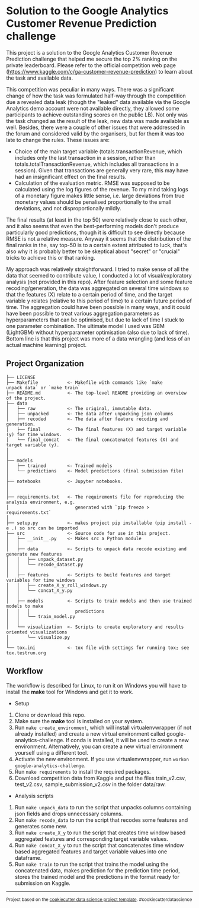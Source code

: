Solution to the Google Analytics Customer Revenue Prediction challenge
==============================


This project is a solution to the Google Analytics Customer Revenue Prediction challenge that helped me secure the top 2% ranking on the private leaderboard. Please refer to the official competition web page (https://www.kaggle.com/c/ga-customer-revenue-prediction) to learn about the task and available data.

This competition was peculiar in many ways. There was a significant change of how the task was formulated half-way through the competition due a revealed data leak (though the "leaked" data available via the Google Analytics demo account were not available directly, they allowed some participants to achieve outstanding scores on the public LB). Not only was the task changed as the result of the leak, new data was made available as well. Besides, there were a couple of other issues that were addressed in the forum and considered valid by the organisers, but for them it was too late to change the rules. These issues are:

- Choice of the main target variable (totals.transactionRevenue, which includes only the last transaction in a session, rather than totals.totalTransactionRevenue, which includes all transactions in a session). Given that transactions are generally very rare, this may have had an insignificant effect on the final results.
- Calculation of the evaluation metric. RMSE was supposed to be calculated using the log figures of the revenue. To my mind taking logs of a monetary figure makes little sense, i.e. large deviations from true monetary values should be penalised proportionally to the small deviations, and not disproportionally mildly.

The final results (at least in the top 50) were relatively close to each other, and it also seems that even the best-performing models don't produce particularly good predictions, though it is difficult to see directly because RMSE is not a relative measure. Anyway it seems that the distribution of the final ranks in the, say top-50 is to a certain extent attributed to luck, that's also why it is probably better to be skeptical about "secret" or "crucial" tricks to achieve this or that ranking.

My approach was relatively straightforward. I tried to make sense of all the data that seemed to contribute value, I conducted a lot of visual/exploratory analysis (not provided in this repo). After feature selection and some feature recoding/generation, the data was aggregated on several time windows so that the features (X) relate to a certain period of time, and the target variable y relates (relative to this period of time) to a certain future period of time. The aggregation could have been possible in many ways, and it could have been possible to treat various aggregation parameters as hyperparameters that can be optimised, but due to lack of time I stuck to one parameter combination. The ultimate model I used was GBM (LightGBM) without hyperparameter optimisation (also due to lack of time). Bottom line is that this project was more of a data wrangling (and less of an actual machine learning) project.


Project Organization
------------

    ├── LICENSE
    ├── Makefile           <- Makefile with commands like `make unpack_data` or `make train`
    ├── README.md          <- The top-level README providing an overview of the project.
    ├── data
    │   ├── raw            <- The original, immutable data.
    │   ├── unpacked       <- The data after unpacking json columns
    │   ├── recoded        <- The data after feature recoding and generation.
    │   ├── final          <- The final features (X) and target variable (y) for time windows.
    │   └── final_concat   <- The final concatenated features (X) and target variable (y).
    │
    │
    ├── models             
    │   ├── trained        <- Trained models
    │   └── predictions    <- Model predictions (final submission file)
    │
    ├── notebooks          <- Jupyter notebooks.
    │
    │
    ├── requirements.txt   <- The requirements file for reproducing the analysis environment, e.g.
    │                         generated with `pip freeze > requirements.txt`
    │
    ├── setup.py           <- makes project pip installable (pip install -e .) so src can be imported
    ├── src                <- Source code for use in this project.
    │   ├── __init__.py    <- Makes src a Python module
    │   │
    │   ├── data           <- Scripts to unpack data recode existing and generate new features
    │   │   ├── unpack_dataset.py
    │   │   └── recode_dataset.py
    │   │      
    │   ├── features       <- Scripts to build features and target variables for time windows
    │   │   ├── create_X_y_roll_windows.py
    │   │   └── concat_X_y.py
    │   │
    │   ├── models         <- Scripts to train models and then use trained models to make
    │   │   │                 predictions
    │   │   └── train_model.py
    │   │
    │   └── visualization  <- Scripts to create exploratory and results oriented visualizations
    │       └── visualize.py
    │
    └── tox.ini            <- tox file with settings for running tox; see tox.testrun.org

Workflow 
------------
The workflow is described for Linux, to run it on Windows you will have to install the **make** tool for Windows and get it to work.

- Setup
1. Clone or download this repo.
1. Make sure the **make** tool is installed on your system.
1. Run `make create_environment`, which will install virtualenvwrapper (if not already installed) and create a new virtual environment called google-analytics-challenge. If conda is installed, it will be used to create a new environment. Alternatively, you can create a new virtual environment yourself using a different tool.
1. Activate the new environment. If you use virtualenvwrapper, run `workon google-analytics-challenge`.
1. Run `make requirements` to install the required packages.
1. Download competition data from Kaggle and put the files train_v2.csv, test_v2.csv, sample_submission_v2.csv in the folder data/raw. 

- Analysis scripts
1. Run `make unpack_data` to run the script that unpacks columns containing json fields and drops unnecessary columns.
1. Run `make recode_data` to run the script that recodes some features and generates some new.
1. Run `make create_X_y` to run the script that creates time window based aggregated features and corresponding target variable values.
1. Run `make concat_X_y` to run the script that concatenates time window based aggregated features and target variable values into one dataframe.
1. Run `make train` to run the script that trains the model using the concatenated data, makes prediction for the prediction time period, stores the trained model and the predictions in the format ready for submission on Kaggle.

--------

<p><small>Project based on the <a target="_blank" href="https://drivendata.github.io/cookiecutter-data-science/">cookiecutter data science project template</a>. #cookiecutterdatascience</small></p>
